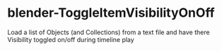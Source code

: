 # blender-ToggleItemVisibilityOnOff
Load a list of Objects (and Collections) from a text file and have there Visibility toggled on/off during timeline play
